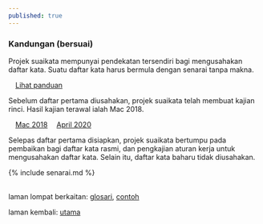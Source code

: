 ```yaml
---
published: true
---
```


### Kandungan (bersuai)

Projek suaikata mempunyai pendekatan tersendiri bagi
mengusahakan daftar kata. Suatu daftar kata harus bermula
dengan senarai tanpa makna.

&emsp;[Lihat panduan](panduan/index.md)

Sebelum daftar pertama diusahakan, projek suaikata telah
membuat kajian rinci. Hasil kajian terawal ialah Mac 2018.

&emsp;[Mac 2018](ura/1803.md)
&emsp;[April 2020](ura/2004.md)

Selepas daftar pertama disiapkan, projek suaikata bertumpu
pada pembaikan bagi daftar kata rasmi, dan pengkajian aturan
kerja untuk mengusahakan daftar kata. Selain itu, daftar
kata baharu tidak diusahakan.

{% include senarai.md %}

&nbsp;  
laman lompat berkaitan: [glosari][1], [contoh][2]

laman kembali: [utama][0]

  [0]: index.md
  [1]: glosari.md
  [2]: panduan/ruj/contoh.md
